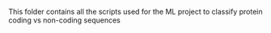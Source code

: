 This folder contains all the scripts used for the ML project to classify protein coding vs non-coding sequences
